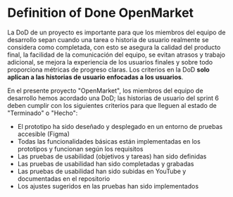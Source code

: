 # Definition of Done OpenMarket
La DoD de un proyecto es importante para que los miembros del equipo de desarrollo sepan cuando una tarea o historia de usuario realmente se considera como completada, con esto se asegura
la calidad del producto final, la facilidad de la comunicación del equipo, se evitan atrasos y trabajo adicional, se mejora la experiencia de los usuarios finales y sobre todo proporciona
métricas de progreso claras. Los criterios en la DoD **solo aplican a las historias de usuario enfocadas a los usuarios**.

En el presente proyecto "OpenMarket", los miembros del equipo de desarrollo hemos acordado una DoD; las historias de usuario del sprint 6 deben cumplir con los siguientes criterios para 
que lleguen al estado de "Terminado" o "Hecho":
- El prototipo ha sido deseñado y desplegado en un entorno de pruebas accesible (Figma)
- Todas las funcionalidades básicas están implementadas en los prototipos y funcionan según los requisitos
- Las pruebas de usabilidad (objetivos y tareas) han sido definidas
- Las pruebas de usabilidad han sido completadas y grabadas
- Las pruebas de usabilidad han sido subidas en YouTube y documentadas en el repositorio
- Los ajustes sugeridos en las pruebas han sido implementados
